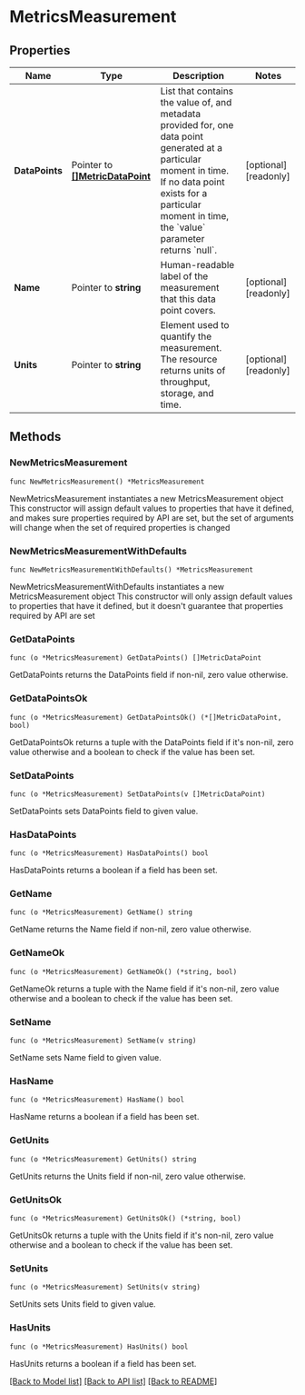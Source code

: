 # MetricsMeasurement

## Properties

Name | Type | Description | Notes
------------ | ------------- | ------------- | -------------
**DataPoints** | Pointer to [**[]MetricDataPoint**](MetricDataPoint.md) | List that contains the value of, and metadata provided for, one data point generated at a particular moment in time. If no data point exists for a particular moment in time, the &#x60;value&#x60; parameter returns &#x60;null&#x60;. | [optional] [readonly] 
**Name** | Pointer to **string** | Human-readable label of the measurement that this data point covers. | [optional] [readonly] 
**Units** | Pointer to **string** | Element used to quantify the measurement. The resource returns units of throughput, storage, and time. | [optional] [readonly] 

## Methods

### NewMetricsMeasurement

`func NewMetricsMeasurement() *MetricsMeasurement`

NewMetricsMeasurement instantiates a new MetricsMeasurement object
This constructor will assign default values to properties that have it defined,
and makes sure properties required by API are set, but the set of arguments
will change when the set of required properties is changed

### NewMetricsMeasurementWithDefaults

`func NewMetricsMeasurementWithDefaults() *MetricsMeasurement`

NewMetricsMeasurementWithDefaults instantiates a new MetricsMeasurement object
This constructor will only assign default values to properties that have it defined,
but it doesn't guarantee that properties required by API are set

### GetDataPoints

`func (o *MetricsMeasurement) GetDataPoints() []MetricDataPoint`

GetDataPoints returns the DataPoints field if non-nil, zero value otherwise.

### GetDataPointsOk

`func (o *MetricsMeasurement) GetDataPointsOk() (*[]MetricDataPoint, bool)`

GetDataPointsOk returns a tuple with the DataPoints field if it's non-nil, zero value otherwise
and a boolean to check if the value has been set.

### SetDataPoints

`func (o *MetricsMeasurement) SetDataPoints(v []MetricDataPoint)`

SetDataPoints sets DataPoints field to given value.

### HasDataPoints

`func (o *MetricsMeasurement) HasDataPoints() bool`

HasDataPoints returns a boolean if a field has been set.
### GetName

`func (o *MetricsMeasurement) GetName() string`

GetName returns the Name field if non-nil, zero value otherwise.

### GetNameOk

`func (o *MetricsMeasurement) GetNameOk() (*string, bool)`

GetNameOk returns a tuple with the Name field if it's non-nil, zero value otherwise
and a boolean to check if the value has been set.

### SetName

`func (o *MetricsMeasurement) SetName(v string)`

SetName sets Name field to given value.

### HasName

`func (o *MetricsMeasurement) HasName() bool`

HasName returns a boolean if a field has been set.
### GetUnits

`func (o *MetricsMeasurement) GetUnits() string`

GetUnits returns the Units field if non-nil, zero value otherwise.

### GetUnitsOk

`func (o *MetricsMeasurement) GetUnitsOk() (*string, bool)`

GetUnitsOk returns a tuple with the Units field if it's non-nil, zero value otherwise
and a boolean to check if the value has been set.

### SetUnits

`func (o *MetricsMeasurement) SetUnits(v string)`

SetUnits sets Units field to given value.

### HasUnits

`func (o *MetricsMeasurement) HasUnits() bool`

HasUnits returns a boolean if a field has been set.

[[Back to Model list]](../README.md#documentation-for-models) [[Back to API list]](../README.md#documentation-for-api-endpoints) [[Back to README]](../README.md)


